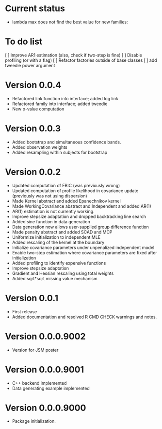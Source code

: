 # Current status

- lambda max does not find the best value for new families: 

# To do list

[ ] Improve AR1 estimation (also, check if two-step is fine)
[ ] Disable profiling (or with a flag)
[ ] Refactor factories outside of base classes
[ ] add tweedie power argument

# Version 0.0.4

* Refactored link function into interface; added log link
* Refactored family into interface; added tweedie
* New p-value computation

# Version 0.0.3

* Added bootstrap and simultaneous confidence bands.
* Added observation weights
* Added resampling within subjects for bootstrap

# Version 0.0.2

* Updated computation of EBIC (was previously wrong)
* Updated computation of profile likelihood in covariance update (previously was not using dispersion)
* Made Kernel abstract and added Epanechnikov kernel
* Made WorkingCovariance abstract and Independent and added AR(1)
* AR(1) estimation is not currently working.
* Improve stepsize adaptation and dropped backtracking line search
* Added sine function in data generation
* Data generation now allows user-supplied group difference function
* Made penalty abstract and added SCAD and MCP
* Uniformize initialization to independent MLE
* Added rescaling of the kernel at the boundary
* Initialize covariance parameters under unpenalized independent model
* Enable two-step estimation where covariance parameters are fixed after initialization
* Added profiling to identify expensive functions
* Improve stepsize adaptation
* Gradient and Hessian rescaling using total weights
* Added sqrt*sqrt missing value mechanism

# Version 0.0.1

* First release
* Added documentation and resolved R CMD CHECK warnings and notes.

# Version 0.0.0.9002

* Version for JSM poster

# Version 0.0.0.9001

* C++ backend implemented
* Data generating example implemented

# Version 0.0.0.9000

* Package initialization.

